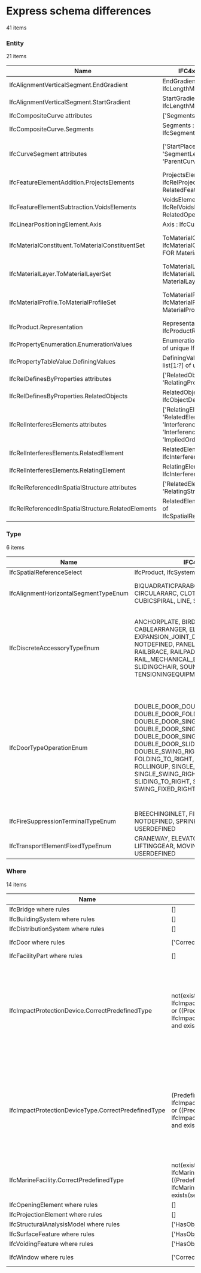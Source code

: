 # Express schema differences

41 items

### Entity

21 items

| Name                                               | IFC4x3_RC2.exp                                                                                    | IFC.exp                                                                                           |
|----------------------------------------------------|---------------------------------------------------------------------------------------------------|---------------------------------------------------------------------------------------------------|
| IfcAlignmentVerticalSegment.EndGradient            | EndGradient : IfcLengthMeasure                                                                    | EndGradient : IfcRatioMeasure                                                                     |
| IfcAlignmentVerticalSegment.StartGradient          | StartGradient : IfcLengthMeasure                                                                  | StartGradient : IfcRatioMeasure                                                                   |
| IfcCompositeCurve attributes                       | ['Segments', 'SelfIntersect']                                                                     | ['SelfIntersect', 'Segments']                                                                     |
| IfcCompositeCurve.Segments                         | Segments : list[1:?] of IfcSegment                                                                | Segments : IfcCompositeCurveSegment                                                               |
| IfcCurveSegment attributes                         | ['StartPlacement', 'SegmentLength', 'ParentCurve']                                                | ['Placement', 'SegmentStart', 'SegmentLength', 'ParentCurve']                                     |
| IfcFeatureElementAddition.ProjectsElements         | ProjectsElements : IfcRelProjectsElement FOR RelatedFeatureElement                                | ProjectsElements : SET OF [1:1] IfcRelProjectsElement FOR RelatedFeatureElement                   |
| IfcFeatureElementSubtraction.VoidsElements         | VoidsElements : IfcRelVoidsElement FOR RelatedOpeningElement                                      | VoidsElements : SET OF [1:1] IfcRelVoidsElement FOR RelatedOpeningElement                         |
| IfcLinearPositioningElement.Axis                   | Axis : IfcCurve                                                                                   | Axis : IfcBoundedCurve                                                                            |
| IfcMaterialConstituent.ToMaterialConstituentSet    | ToMaterialConstituentSet : IfcMaterialConstituentSet FOR MaterialConstituents                     | ToMaterialConstituentSet : SET OF [1:1] IfcMaterialConstituentSet FOR MaterialConstituents        |
| IfcMaterialLayer.ToMaterialLayerSet                | ToMaterialLayerSet : IfcMaterialLayerSet FOR MaterialLayers                                       | ToMaterialLayerSet : SET OF [1:1] IfcMaterialLayerSet FOR MaterialLayers                          |
| IfcMaterialProfile.ToMaterialProfileSet            | ToMaterialProfileSet : IfcMaterialProfileSet FOR MaterialProfiles                                 | ToMaterialProfileSet : SET OF [1:1] IfcMaterialProfileSet FOR MaterialProfiles                    |
| IfcProduct.Representation                          | Representation : optional IfcProductRepresentation                                                | Representation : IfcProductDefinitionShape                                                        |
| IfcPropertyEnumeration.EnumerationValues           | EnumerationValues : list[1:?] of unique IfcValue                                                  | EnumerationValues : list[1:?] of IfcValue                                                         |
| IfcPropertyTableValue.DefiningValues               | DefiningValues : optional list[1:?] of unique IfcValue                                            | DefiningValues : optional list[1:?] of IfcValue                                                   |
| IfcRelDefinesByProperties attributes               | ['RelatedObjects', 'RelatingPropertyDefinition']                                                  | ['RelatingPropertyDefinition', 'RelatedObjects']                                                  |
| IfcRelDefinesByProperties.RelatedObjects           | RelatedObjects : set[1:?] of IfcObjectDefinition                                                  | RelatedObjects : IfcContext                                                                       |
| IfcRelInterferesElements attributes                | ['RelatingElement', 'RelatedElement', 'InterferenceGeometry', 'InterferenceType', 'ImpliedOrder'] | ['InterferenceGeometry', 'InterferenceType', 'ImpliedOrder', 'RelatedElement', 'RelatingElement'] |
| IfcRelInterferesElements.RelatedElement            | RelatedElement : IfcInterferenceSelect                                                            | RelatedElement : IfcElement                                                                       |
| IfcRelInterferesElements.RelatingElement           | RelatingElement : IfcInterferenceSelect                                                           | RelatingElement : IfcElement                                                                      |
| IfcRelReferencedInSpatialStructure attributes      | ['RelatedElements', 'RelatingStructure']                                                          | ['RelatingStructure', 'RelatedElements']                                                          |
| IfcRelReferencedInSpatialStructure.RelatedElements | RelatedElements : set[1:?] of IfcSpatialReferenceSelect                                           | RelatedElements : IfcProduct                                                                      |
### Type

6 items

| Name                                  | IFC4x3_RC2.exp                                                                                                                                                                                                                                                                                                                                                                                                        | IFC.exp                                                                                                                                                                                                                                                                                                                                                                                                                                                                                                                                                      |
|---------------------------------------|-----------------------------------------------------------------------------------------------------------------------------------------------------------------------------------------------------------------------------------------------------------------------------------------------------------------------------------------------------------------------------------------------------------------------|--------------------------------------------------------------------------------------------------------------------------------------------------------------------------------------------------------------------------------------------------------------------------------------------------------------------------------------------------------------------------------------------------------------------------------------------------------------------------------------------------------------------------------------------------------------|
| IfcSpatialReferenceSelect             | IfcProduct, IfcSystem                                                                                                                                                                                                                                                                                                                                                                                                 | IfcGroup, IfcProduct                                                                                                                                                                                                                                                                                                                                                                                                                                                                                                                                         |
| IfcAlignmentHorizontalSegmentTypeEnum | BIQUADRATICPARABOLA, BLOSSCURVE, CIRCULARARC, CLOTHOID, COSINECURVE, CUBICSPIRAL, LINE, SINECURVE, VIENNESEBEND                                                                                                                                                                                                                                                                                                       | BIQUADRATICPARABOLA, BLOSSCURVE, CIRCULARARC, CLOTHOID, COSINECURVE, CUBICPARABOLA, CUBICSPIRAL, LINE, SINECURVE, VIENNESEBEND                                                                                                                                                                                                                                                                                                                                                                                                                               |
| IfcDiscreteAccessoryTypeEnum          | ANCHORPLATE, BIRDPROTECTION, BRACKET, CABLEARRANGER, ELASTIC_CUSHION, EXPANSION_JOINT_DEVICE, INSULATOR, LOCK, NOTDEFINED, PANEL_STRENGTHENING, RAILBRACE, RAILPAD, RAIL_LUBRICATION, RAIL_MECHANICAL_EQUIPMENT, SHOE, SLIDINGCHAIR, SOUNDABSORPTION, TENSIONINGEQUIPMENT, USERDEFINED                                                                                                                                | ANCHORPLATE, BIRDPROTECTION, BRACKET, CABLEARRANGER, ELASTIC_CUSHION, EXPANSION_JOINT_DEVICE, INSULATOR, LOCK, NOTDEFINED, PANEL_STRENGTHENING, POINTMACHINEMOUNTINGDEVICE, POINT_MACHINE_LOCKING_DEVICE, RAILBRACE, RAILPAD, RAIL_LUBRICATION, RAIL_MECHANICAL_EQUIPMENT, SHOE, SLIDINGCHAIR, SOUNDABSORPTION, TENSIONINGEQUIPMENT, USERDEFINED                                                                                                                                                                                                             |
| IfcDoorTypeOperationEnum              | DOUBLE_DOOR_DOUBLE_SWING, DOUBLE_DOOR_FOLDING, DOUBLE_DOOR_SINGLE_SWING, DOUBLE_DOOR_SINGLE_SWING_OPPOSITE_LEFT, DOUBLE_DOOR_SINGLE_SWING_OPPOSITE_RIGHT, DOUBLE_DOOR_SLIDING, DOUBLE_SWING_LEFT, DOUBLE_SWING_RIGHT, FOLDING_TO_LEFT, FOLDING_TO_RIGHT, NOTDEFINED, REVOLVING, ROLLINGUP, SINGLE_SWING_LEFT, SINGLE_SWING_RIGHT, SLIDING_TO_LEFT, SLIDING_TO_RIGHT, SWING_FIXED_LEFT, SWING_FIXED_RIGHT, USERDEFINED | DOUBLE_PANEL_DOUBLE_SWING, DOUBLE_PANEL_FOLDING, DOUBLE_PANEL_LIFTING_VERTICAL, DOUBLE_PANEL_SINGLE_SWING, DOUBLE_PANEL_SINGLE_SWING_OPPOSITE_LEFT, DOUBLE_PANEL_SINGLE_SWING_OPPOSITE_RIGHT, DOUBLE_PANEL_SLIDING, DOUBLE_SWING_LEFT, DOUBLE_SWING_RIGHT, FOLDING_TO_LEFT, FOLDING_TO_RIGHT, LIFTING_HORIZONTAL, LIFTING_VERTICAL_LEFT, LIFTING_VERTICAL_RIGHT, NOTDEFINED, REVOLVING_HORIZONTAL, REVOLVING_VERTICAL, ROLLINGUP, SINGLE_SWING_LEFT, SINGLE_SWING_RIGHT, SLIDING_TO_LEFT, SLIDING_TO_RIGHT, SWING_FIXED_LEFT, SWING_FIXED_RIGHT, USERDEFINED |
| IfcFireSuppressionTerminalTypeEnum    | BREECHINGINLET, FIREHYDRANT, HOSEREEL, NOTDEFINED, SPRINKLER, SPRINKLERDEFLECTOR, USERDEFINED                                                                                                                                                                                                                                                                                                                         | BREECHINGINLET, FIREHYDRANT, FIREMONITOR, HOSEREEL, NOTDEFINED, SPRINKLER, SPRINKLERDEFLECTOR, USERDEFINED                                                                                                                                                                                                                                                                                                                                                                                                                                                   |
| IfcTransportElementFixedTypeEnum      | CRANEWAY, ELEVATOR, ESCALATOR, LIFTINGGEAR, MOVINGWALKWAY, NOTDEFINED, USERDEFINED                                                                                                                                                                                                                                                                                                                                    | CRANEWAY, ELEVATOR, ESCALATOR, HAULINGGEAR, LIFTINGGEAR, MOVINGWALKWAY, NOTDEFINED, STRUCTURE, USERDEFINED                                                                                                                                                                                                                                                                                                                                                                                                                                                   |
### Where

14 items

| Name                                                | IFC4x3_RC2.exp                                                                                                                                                                                               | IFC.exp                                                                                                                                                                                                                                                                                                                                                                                                                                                                      |
|-----------------------------------------------------|--------------------------------------------------------------------------------------------------------------------------------------------------------------------------------------------------------------|------------------------------------------------------------------------------------------------------------------------------------------------------------------------------------------------------------------------------------------------------------------------------------------------------------------------------------------------------------------------------------------------------------------------------------------------------------------------------|
| IfcBridge where rules                               | []                                                                                                                                                                                                           | ['CorrectPredefinedType']                                                                                                                                                                                                                                                                                                                                                                                                                                                    |
| IfcBuildingSystem where rules                       | []                                                                                                                                                                                                           | ['CorrectPredefinedType']                                                                                                                                                                                                                                                                                                                                                                                                                                                    |
| IfcDistributionSystem where rules                   | []                                                                                                                                                                                                           | ['CorrectPredefinedType']                                                                                                                                                                                                                                                                                                                                                                                                                                                    |
| IfcDoor where rules                                 | ['CorrectStyleAssigned']                                                                                                                                                                                     | ['CorrectStyleAssigned', 'CorrectPredefinedType', 'CorrectTypeAssigned']                                                                                                                                                                                                                                                                                                                                                                                                     |
| IfcFacilityPart where rules                         | []                                                                                                                                                                                                           | ['CorrectPredefinedType']                                                                                                                                                                                                                                                                                                                                                                                                                                                    |
| IfcImpactProtectionDevice.CorrectPredefinedType     | not(exists(PredefinedType)) or (PredefinedType <> IfcImpactProtectionDeviceTypeEnum.USERDEFINED) or ((PredefinedType = IfcImpactProtectionDeviceTypeEnum.USERDEFINED) and exists(self\IfcObject.ObjectType)) | not(exists(PredefinedType)) or ((PredefinedType <> IfcImpactProtectionDeviceTypeEnum.USERDEFINED) and (PredefinedType <> IfcVibrationDamperTypeEnum.USERDEFINED) and (PredefinedType <> IfcVibrationIsolatorTypeEnum.USERDEFINED)) or (((PredefinedType = IfcImpactProtectionDeviceTypeEnum.USERDEFINED) or (PredefinedType = IfcVibrationDamperTypeEnum.USERDEFINED) or (PredefinedType = IfcVibrationIsolatorTypeEnum.USERDEFINED)) and exists(self\IfcObject.ObjectType)) |
| IfcImpactProtectionDeviceType.CorrectPredefinedType | (PredefinedType <> IfcImpactProtectionDeviceTypeEnum.USERDEFINED) or ((PredefinedType = IfcImpactProtectionDeviceTypeEnum.USERDEFINED) and exists(self\IfcElementType.ElementType))                          | ((PredefinedType <> IfcImpactProtectionDeviceTypeEnum.USERDEFINED) and (PredefinedType <> IfcVibrationDamperTypeEnum.USERDEFINED) and (PredefinedType <> IfcVibrationIsolatorTypeEnum.USERDEFINED)) or (((PredefinedType = IfcImpactProtectionDeviceTypeEnum.USERDEFINED) or (PredefinedType = IfcVibrationDamperTypeEnum.USERDEFINED) or (PredefinedType = IfcVibrationIsolatorTypeEnum.USERDEFINED)) and exists(self\IfcElementType.ElementType))                          |
| IfcMarineFacility.CorrectPredefinedType             | not(exists(PredefinedType)) or (PredefinedType <> IfcMarineFacilityTypeEnum.USERDEFINED) or ((PredefinedType = IfcMarineFacilityTypeEnum.USERDEFINED) and exists(self\IfcObject.ObjectType))                 | (PredefinedType <> IfcMarineFacilityTypeEnum.USERDEFINED) or ((PredefinedType = IfcMarineFacilityTypeEnum.USERDEFINED) and exists(self\IfcObject.ObjectType))                                                                                                                                                                                                                                                                                                                |
| IfcOpeningElement where rules                       | []                                                                                                                                                                                                           | ['CorrectPredefinedType']                                                                                                                                                                                                                                                                                                                                                                                                                                                    |
| IfcProjectionElement where rules                    | []                                                                                                                                                                                                           | ['CorrectPredefinedType']                                                                                                                                                                                                                                                                                                                                                                                                                                                    |
| IfcStructuralAnalysisModel where rules              | ['HasObjectType']                                                                                                                                                                                            | ['HasObjectType', 'CorrectPredefinedType']                                                                                                                                                                                                                                                                                                                                                                                                                                   |
| IfcSurfaceFeature where rules                       | ['HasObjectType']                                                                                                                                                                                            | ['HasObjectType', 'CorrectPredefinedType']                                                                                                                                                                                                                                                                                                                                                                                                                                   |
| IfcVoidingFeature where rules                       | ['HasObjectType']                                                                                                                                                                                            | ['HasObjectType', 'CorrectPredefinedType']                                                                                                                                                                                                                                                                                                                                                                                                                                   |
| IfcWindow where rules                               | ['CorrectStyleAssigned']                                                                                                                                                                                     | ['CorrectStyleAssigned', 'CorrectPredefinedType', 'CorrectTypeAssigned']                                                                                                                                                                                                                                                                                                                                                                                                     |
